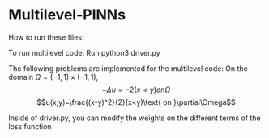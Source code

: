 # Multilevel-PINNs
How to run these files: 

To run multilevel code: 
Run python3 driver.py

The following problems are implemented for the multilevel code: 
On the domain $\Omega=(-1,1)\times(-1,1)$, 
$$-\Delta u = -2(x<y) on \Omega$$
$$u(x,y)=\frac{(x-y)^2}{2}(x<y)\text{ on }\partial\Omega$$

Inside of driver.py, you can modify the weights on the different terms of the loss function 



